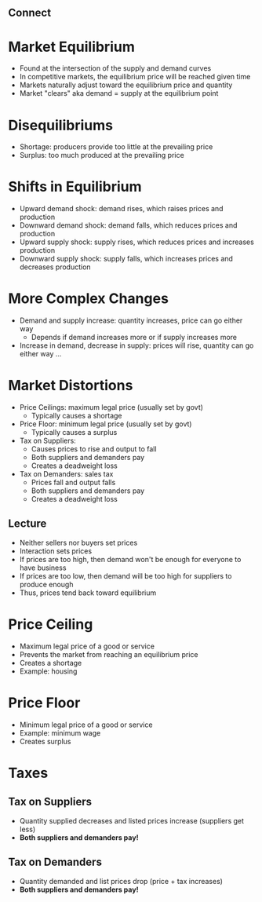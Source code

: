 Connect
-------
# Market Equilibrium
- Found at the intersection of the supply and demand curves
- In competitive markets, the equilibrium price will be reached given time
- Markets naturally adjust toward the equilibrium price and quantity
- Market "clears" aka demand = supply at the equilibrium point

# Disequilibriums
- Shortage: producers provide too little at the prevailing price
- Surplus: too much produced at the prevailing price

# Shifts in Equilibrium
- Upward demand shock: demand rises, which raises prices and production
- Downward demand shock: demand falls, which reduces prices and production
- Upward supply shock: supply rises, which reduces prices and increases
  production
- Downward supply shock: supply falls, which increases prices and decreases
  production

# More Complex Changes
- Demand and supply increase: quantity increases, price can go either way
	- Depends if demand increases more or if supply increases more
- Increase in demand, decrease in supply: prices will rise, quantity can go
  either way
...

# Market Distortions
- Price Ceilings: maximum legal price (usually set by govt)
	- Typically causes a shortage
- Price Floor: minimum legal price (usually set by govt)
	- Typically causes a surplus
- Tax on Suppliers:
	- Causes prices to rise and output to fall
	- Both suppliers and demanders pay
	- Creates a deadweight loss
- Tax on Demanders: sales tax
	- Prices fall and output falls
	- Both suppliers and demanders pay
	- Creates a deadweight loss

Lecture
-------
- Neither sellers nor buyers set prices
- Interaction sets prices
- If prices are too high, then demand won't be enough for everyone to have
  business
- If prices are too low, then demand will be too high for suppliers to produce
  enough
- Thus, prices tend back toward equilibrium

# Price Ceiling
- Maximum legal price of a good or service
- Prevents the market from reaching an equilibrium price
- Creates a shortage
- Example: housing

# Price Floor
- Minimum legal price of a good or service
- Example: minimum wage
- Creates surplus

# Taxes

## Tax on Suppliers
- Quantity supplied decreases and listed prices increase (suppliers get less)
- **Both suppliers and demanders pay!**

## Tax on Demanders
- Quantity demanded and list prices drop (price + tax increases)
- **Both suppliers and demanders pay!**
